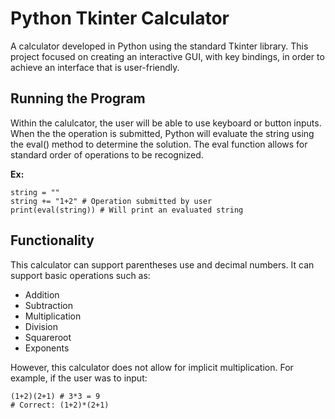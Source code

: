 # Python Tkinter Calculator

A calculator developed in Python using the standard Tkinter library. This project focused on creating an interactive GUI, with key bindings, in order to achieve an interface that is user-friendly. 

## Running the Program

Within the calulcator, the user will be able to use keyboard or button inputs. When the the operation is submitted, Python will evaluate the string using the eval() method to determine the solution. The eval function allows for standard order of operations to be recognized. 

**Ex:**

```
string = ""
string += "1+2" # Operation submitted by user
print(eval(string)) # Will print an evaluated string
```

## Functionality

This calculator can support parentheses use and decimal numbers. It can support basic operations such as:

* Addition
* Subtraction
* Multiplication
* Division
* Squareroot
* Exponents

However, this calculator does not allow for implicit multiplication. For example, if the user was to input:

```
(1+2)(2+1) # 3*3 = 9
# Correct: (1+2)*(2+1)
```
